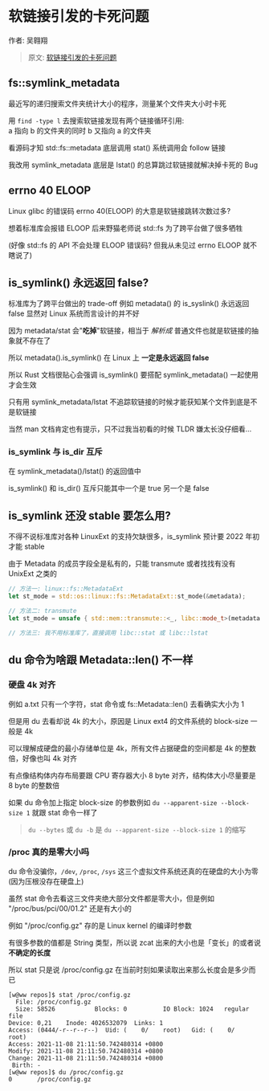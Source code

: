 # 软链接引发的卡死问题

作者: 吴翱翔

> 原文: [软链接引发的卡死问题](https://pymongo.github.io/#/2021/11/symlink_metadata.md)

## fs::symlink_metadata

最近写的递归搜索文件夹统计大小的程序，测量某个文件夹大小时卡死

用 `find -type l` 去搜索软链接发现有两个链接循环引用:  
a 指向 b 的文件夹的同时 b 又指向 a 的文件夹

看源码才知 std::fs::metadata 底层调用 stat() 系统调用会 follow 链接

我改用 symlink_metadata 底层是 lstat() 的总算跳过软链接就解决掉卡死的 Bug

## errno 40 ELOOP

Linux glibc 的错误码 errno 40(ELOOP) 的大意是软链接跳转次数过多?

想着标准库会报错 ELOOP 后来野猫老师说 std::fs 为了跨平台做了很多牺牲

(好像 std::fs 的 API 不会处理 ELOOP 错误码? 但我从未见过 errno ELOOP 就不瞎说了)

## is_symlink() 永远返回 false?

标准库为了跨平台做出的 trade-off 例如 metadata() 的 is_syslink() 永远返回 false 显然对 Linux 系统而言设计的并不好

因为 metadata/stat 会"**吃掉**"软链接，相当于 *解析成* 普通文件也就是软链接的抽象就不存在了

所以 metadata().is_symlink() 在 Linux 上 **一定是永远返回 false**

所以 Rust 文档很贴心会强调 is_symlink() 要搭配 symlink_metadata() 一起使用才会生效

只有用 symlink_metadata/lstat 不追踪软链接的时候才能获知某个文件到底是不是软链接

当然 man 文档肯定也有提示，只不过我当初看的时候 TLDR 嫌太长没仔细看...

### is_symlink 与 is_dir 互斥

在 symlink_metadata()/lstat() 的返回值中

is_symlink() 和 is_dir() 互斥只能其中一个是 true 另一个是 false

## is_symlink 还没 stable 要怎么用?

不得不说标准库对各种 LinuxExt 的支持欠缺很多，is_symlink 预计要 2022 年初才能 stable

由于 Metadata 的成员字段全是私有的，只能 transmute 或者找找有没有 UnixExt 之类的

```rust
// 方法一: linux::fs::MetadataExt
let st_mode = std::os::linux::fs::MetadataExt::st_mode(&metadata);

// 方法二: transmute
let st_mode = unsafe { std::mem::transmute::<_, libc::mode_t>(metadata.file_type()) };

// 方法三: 我不用标准库了，直接调用 libc::stat 或 libc::lstat
```

## du 命令为啥跟 Metadata::len() 不一样

### 硬盘 4k 对齐

例如 a.txt 只有一个字符，stat 命令或 fs::Metadata::len() 去看确实大小为 1

但是用 du 去看却说 4k 的大小，原因是 Linux ext4 的文件系统的 block-size 一般是 4k

可以理解成硬盘的最小存储单位是 4k，所有文件占据硬盘的空间都是 4k 的整数倍，好像也叫 4k 对齐

有点像结构体内存布局要跟 CPU 寄存器大小 8 byte 对齐，结构体大小尽量要是 8 byte 的整数倍

如果 du 命令加上指定 block-size 的参数例如 `du --apparent-size --block-size 1` 就跟 stat 命令一样了

> `du --bytes` 或 `du -b` 是 `du --apparent-size --block-size 1` 的缩写

### /proc 真的是零大小吗

du 命令没骗你，`/dev`, `/proc`, `/sys` 这三个虚拟文件系统还真的在硬盘的大小为零(因为压根没存在硬盘上)

虽然 stat 命令去看这三文件夹绝大部分文件都是零大小，但是例如 "/proc/bus/pci/00/01.2" 还是有大小的

例如 "/proc/config.gz" 存的是 Linux kernel 的编译时参数

有很多参数的值都是 String 类型，所以说 zcat 出来的大小也是「变长」的或者说 **不确定的长度**

所以 stat 只是说 /proc/config.gz 在当前时刻如果读取出来那么长度会是多少而已

```
[w@ww repos]$ stat /proc/config.gz 
  File: /proc/config.gz
  Size: 58526           Blocks: 0          IO Block: 1024   regular file
Device: 0,21    Inode: 4026532079  Links: 1
Access: (0444/-r--r--r--)  Uid: (    0/    root)   Gid: (    0/    root)
Access: 2021-11-08 21:11:50.742480314 +0800
Modify: 2021-11-08 21:11:50.742480314 +0800
Change: 2021-11-08 21:11:50.742480314 +0800
 Birth: -
[w@ww repos]$ du /proc/config.gz 
0       /proc/config.gz
```
